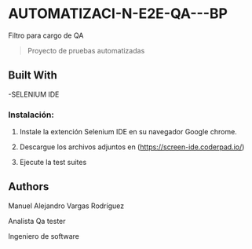 <a name = "readme-top"><a/>

# AUTOMATIZACI-N-E2E-QA---BP
Filtro  para cargo de QA

>Proyecto de pruebas automatizadas

## Built With

-SELENIUM IDE


### Instalación:

1. Instale la extención Selenium IDE en su navegador Google chrome.

2. Descargue los archivos adjuntos en (https://screen-ide.coderpad.io/)

3. Ejecute la test suites

## Authors

Manuel Alejandro Vargas Rodríguez

Analista Qa tester 

Ingeniero de software 

   


